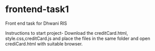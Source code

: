 # frontend-task1

Front end task for Dhwani RIS

Instructions to start project- Download the creditCard.html, style.css,creditCard.js and place the files in the same folder and open crediCard.html with suitable browser.
